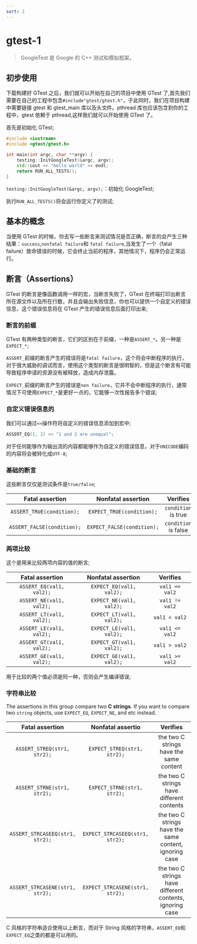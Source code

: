 ```yaml
---
sort: 2
---
```




# gtest-1

> GoogleTest 是 Google 的 C++ 测试和模拟框架。

## 初步使用

下载构建好 GTest 之后，我们就可以开始在自己的项目中使用 GTest 了,首先我们需要在自己的工程中包含`#include"gtest/gtest.h"`，于此同时，我们在项目构建中需要链接 gtest 和 gtest_main 库以及头文件。pthread 库也应该包含到你的工程中，gtest 依赖于 pthread,这样我们就可以开始使用 GTest 了。

首先是初始化 GTest;

```cpp
#include <iostream>
#include <gtest/gtest.h>

int main(int argc, char **argv) {
    testing::InitGoogleTest(&argc, argv);
    std::cout << "hello world" << endl;
    return RUN_ALL_TESTS();
}
```

`testing::InitGoogleTest(&argc, argv);`：初始化 GoogleTest;

执行`RUN_ALL_TESTS()`将会运行你定义了的测试;

## 基本的概念

当使用 GTest 的时候，你去写一些断言来测试情况是否正确，断言的会产生三种结果：`success`,`nonfatal failure`和 `fatal failure`,当发生了一个（fatal failure）致命错误的时候，它会终止当前的程序，其他情况下，程序仍会正常运行。

## 断言（Assertions）

GTest 的断言是像函数调用一样的宏，当断言失败了，GTest 在终端打印出断言所在源文件以及所在行数，并且会输出失败信息，你也可以提供一个自定义的错误信息，这个错误信息将在 GTest 产生的错误信息后面打印出来;

### 断言的前缀

GTest 有两种类型的断言，它们的区别在于前缀，一种是`ASSERT_*`。另一种是`EXPECT_*`;

`ASSERT_`前缀的断言产生的错误将是`fatal failure`，这个将会中断程序的执行，对于很大威胁的调试而言，使用这个类型的断言是很明智的，但是这个断言有可能导致程序申请的资源没有被释放，造成内存泄露。

`EXPECT_`前缀的断言产生的错误是`non failure`，它并不会中断程序的执行，通常情况下可使用`EXPECT_*`是更好一点的，它能够一次性报告多个错误;

### 自定义错误信息的

我们可以通过`<<`操作符将自定义的错误信息添加到宏中;

```cpp
ASSERT_EQ(1, 2) << "1 and 2 are unequal";
```

对于任何能够作为输出流的内容都能够作为自定义的错误信息，对于`UNICODE`编码的内容将会被转化成`UTF-8`;

### 基础的断言

这些断言仅仅是测试条件是`true/false`;

|      Fatal assertion       |     Nonfatal assertion     |       Verifies       |
| :------------------------: | :------------------------: | :------------------: |
| `ASSERT_TRUE(condition);`  | `EXPECT_TRUE(condition);`  | `condition` is true  |
| `ASSERT_FALSE(condition);` | `EXPECT_FALSE(condition);` | `condition` is false |

### 两项比较

这个是用来比较两项内容的值的断言;

|     Fatal assertion      |    Nonfatal assertion    |    Verifies    |
| :----------------------: | :----------------------: | :------------: |
| `ASSERT_EQ(val1, val2);` | `EXPECT_EQ(val1, val2);` | `val1 == val2` |
| `ASSERT_NE(val1, val2);` | `EXPECT_NE(val1, val2);` | `val1 != val2` |
| `ASSERT_LT(val1, val2);` | `EXPECT_LT(val1, val2);` | `val1 < val2`  |
| `ASSERT_LE(val1, val2);` | `EXPECT_LE(val1, val2);` | `val1 <= val2` |
| `ASSERT_GT(val1, val2);` | `EXPECT_GT(val1, val2);` | `val1 > val2`  |
| `ASSERT_GE(val1, val2);` | `EXPECT_GE(val1, val2);` | `val1 >= val2` |

用于比较的两个值必须是同一种，否则会产生编译错误;

### 字符串比较

The assertions in this group compare two **C strings**. If you want to compare
two `string` objects, use `EXPECT_EQ`, `EXPECT_NE`, and etc instead.

|         Fatal assertion         |        Nonfatal assertio        |                         Verifies                         |
| :-----------------------------: | :-----------------------------: | :------------------------------------------------------: |
|   `ASSERT_STREQ(str1, str2);`   |   `EXPECT_STREQ(str1, str2);`   |         the two C strings have the same content          |
|   `ASSERT_STRNE(str1, str2);`   |   `EXPECT_STRNE(str1, str2);`   |        the two C strings have different contents         |
| `ASSERT_STRCASEEQ(str1, str2);` | `EXPECT_STRCASEEQ(str1, str2);` |  the two C strings have the same content, ignoring case  |
| `ASSERT_STRCASENE(str1, str2);` | `EXPECT_STRCASENE(str1, str2);` | the two C strings have different contents, ignoring case |

C 风格的字符串适合使用以上断言，而对于 String 风格的字符串，`ASSERT_EQ`和`EXPECT_EQ`之类的都是可以用的。
